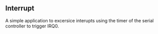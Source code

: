 ## Interrupt

A simple application to excersice interupts using the timer of the serial controller to trigger IRQ0. 